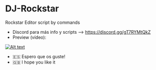 # DJ-Rockstar
Rockstar Editor script by commands

- Discord para más info y scripts --> https://discord.gg/gT7RYMtQkZ
- Preview (vídeo):

[![Alt text](https://img.youtube.com/vi/Hh-z4WVCAX8/0.jpg)](https://www.youtube.com/watch?v=Hh-z4WVCAX8)

- 🇪🇸 Espero que os guste!
- 🇬🇧 I hope you like it
